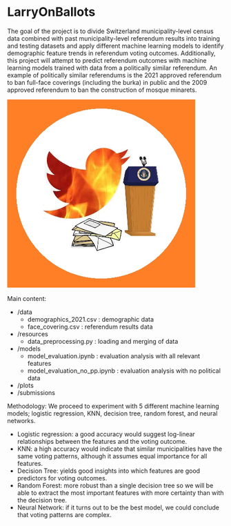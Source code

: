 # LarryOnBallots
The goal of the project is to divide Switzerland municipality-level census data combined with past municipality-level referendum results into training and testing datasets and apply different machine learning models to identify demographic feature trends in referendum voting outcomes. Additionally, this project will attempt to predict referendum outcomes with machine learning models trained with data from a politically similar referendum. An example of politically similar referendums is the 2021 approved referendum to ban full-face coverings (including the burka) in public and the 2009 approved referendum to ban the construction of mosque minarets.

![Official LarrOnBallots Logo](data/LarryInOnFireBallots.jpg)

Main content: 
- /data
    - demographics_2021.csv : demographic data
    - face_covering.csv : referendum results data
- /resources
    - data_preprocessing.py : loading and merging of data
- /models
    - model_evaluation.ipynb : evaluation analysis with all relevant features
    - model_evaluation_no_pp.ipynb : evaluation analysis with no political data
- /plots
- /submissions

Methodology:
We proceed to experiment with 5 different machine learning models; logistic regression,
KNN, decision tree, random forest, and neural networks.
- Logistic regression: a good accuracy would suggest log-linear relationships between the features and the voting outcome.
- KNN: a high accuracy would indicate that similar municipalities have the same voting patterns, although it assumes equal importance for all features.
- Decision Tree: yields good insights into which features are good predictors for voting outcomes.
- Random Forest: more robust than a single decision tree so we will be able to extract the most important features with more certainty than with the decision tree.
- Neural Network: if it turns out to be the best model, we could conclude that voting patterns are complex.

